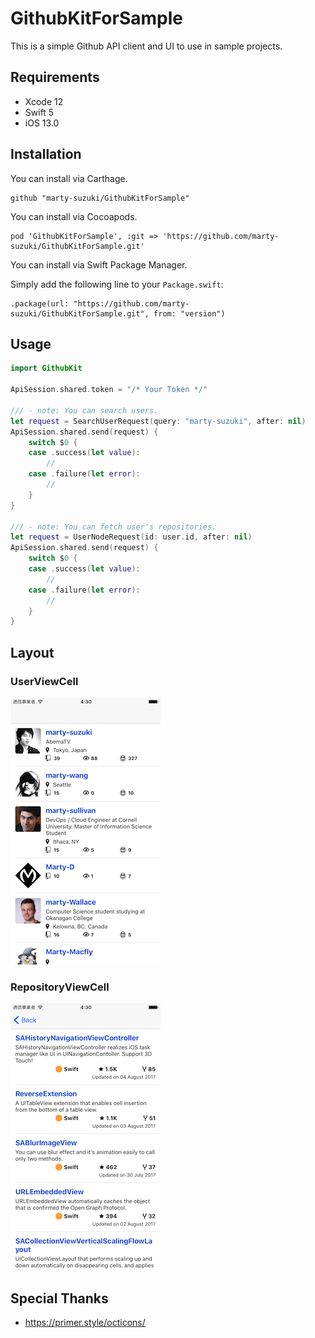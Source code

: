 # GithubKitForSample

This is a simple Github API client and UI to use in sample projects.

## Requirements

- Xcode 12
- Swift 5
- iOS 13.0

## Installation

You can install via Carthage.

```ruby: Cartfile
github "marty-suzuki/GithubKitForSample"
```

You can install via Cocoapods.

```ruby: Cartfile
pod 'GithubKitForSample', :git => 'https://github.com/marty-suzuki/GithubKitForSample.git'
```

You can install via Swift Package Manager.

Simply add the following line to your `Package.swift`:

```
.package(url: "https://github.com/marty-suzuki/GithubKitForSample.git", from: "version")
```

## Usage

```swift
import GithubKit

ApiSession.shared.token = "/* Your Token */"

/// - note: You can search users.
let request = SearchUserRequest(query: "marty-suzuki", after: nil)
ApiSession.shared.send(request) {
    switch $0 {
    case .success(let value):
        //
    case .failure(let error):
        //
    }
}

/// - note: You can fetch user's repositories.
let request = UserNodeRequest(id: user.id, after: nil)
ApiSession.shared.send(request) {
    switch $0 {
    case .success(let value):
        //
    case .failure(let error):
        //
    }
}
```

## Layout

### UserViewCell
![user](./Images/image1.png)

### RepositoryViewCell
![repository](./Images/image2.png)

## Special Thanks
- https://primer.style/octicons/
